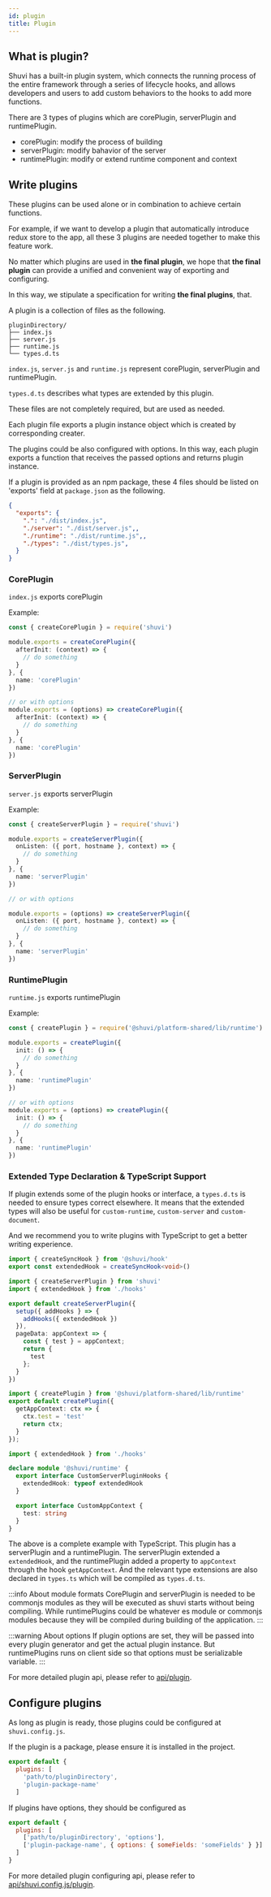 ```yaml
---
id: plugin
title: Plugin 
---
```


## What is plugin?

Shuvi has a built-in plugin system, which connects the running process of the entire framework through a series of lifecycle hooks, and allows developers and users to add custom behaviors to the hooks to add more functions.

There are 3 types of plugins which are corePlugin, serverPlugin and runtimePlugin.

- corePlugin: modify the process of building
- serverPlugin: modify bahavior of the server
- runtimePlugin: modify or extend runtime component and context

## Write plugins

These plugins can be used alone or in combination to achieve certain functions.

For example, if we want to develop a plugin that automatically introduce redux store to the app, all these 3 plugins are needed together to make this feature work.

No matter which plugins are used in **the final plugin**, we hope that **the final plugin** can provide a unified and convenient way of exporting and configuring.

In this way, we stipulate a specification for writing **the final plugins**, that.

A plugin is a collection of files as the following.


```
pluginDirectory/
├── index.js
├── server.js
├── runtime.js
└── types.d.ts
```

`index.js`, `server.js` and `runtime.js` represent corePlugin, serverPlugin and runtimePlugin.

`types.d.ts` describes what types are extended by this plugin.

These files are not completely required, but are used as needed.

Each plugin file exports a plugin instance object which is created by corresponding creater.

The plugins could be also configured with options. In this way, each plugin exports a function that receives the passed options and returns plugin instance.

If a plugin is provided as an npm package, these 4 files should be listed on 'exports' field at `package.json` as the following.

```json
{
  "exports": {
    ".": "./dist/index.js",
    "./server": "./dist/server.js",,
    "./runtime": "./dist/runtime.js",,
    "./types": "./dist/types.js",
  }
}
```

### CorePlugin

`index.js` exports corePlugin

Example:

```ts title="index.js"
const { createCorePlugin } = require('shuvi')

module.exports = createCorePlugin({
  afterInit: (context) => {
    // do something
  }
}, {
  name: 'corePlugin'
})

// or with options
module.exports = (options) => createCorePlugin({
  afterInit: (context) => {
    // do something
  }
}, {
  name: 'corePlugin'
})
```

### ServerPlugin
`server.js` exports serverPlugin

Example:

```ts title="server.js"
const { createServerPlugin } = require('shuvi')

module.exports = createServerPlugin({
  onListen: ({ port, hostname }, context) => {
    // do something
  }
}, {
  name: 'serverPlugin'
})

// or with options

module.exports = (options) => createServerPlugin({
  onListen: ({ port, hostname }, context) => {
    // do something
  }
}, {
  name: 'serverPlugin'
})

```

### RuntimePlugin
`runtime.js` exports runtimePlugin

Example:

```ts title="runtime.js"
const { createPlugin } = require('@shuvi/platform-shared/lib/runtime')

module.exports = createPlugin({
  init: () => {
    // do something
  }
}, {
  name: 'runtimePlugin'
})

// or with options
module.exports = (options) => createPlugin({
  init: () => {
    // do something
  }
}, {
  name: 'runtimePlugin'
})

```

### Extended Type Declaration & TypeScript Support
If plugin extends some of the plugin hooks or interface, a `types.d.ts` is needed to ensure types correct elsewhere. It means that the extended types will also be useful for `custom-runtime`, `custom-server` and `custom-document`.

And we recommend you to write plugins with TypeScript to get a better writing experience.

```ts title="hooks.ts"
import { createSyncHook } from '@shuvi/hook'
export const extendedHook = createSyncHook<void>()

```

```ts title="server.ts"
import { createServerPlugin } from 'shuvi'
import { extendedHook } from './hooks'

export default createServerPlugin({
  setup({ addHooks } => {
    addHooks({ extendedHook })
  }),
  pageData: appContext => {
    const { test } = appContext;
    return {
      test
    };
  }
})
```

```ts title="runtime.ts"
import { createPlugin } from '@shuvi/platform-shared/lib/runtime'
export default createPlugin({
  getAppContext: ctx => {
    ctx.test = 'test'
    return ctx;
  }
});
```

```ts title="types.ts (will be 'types.d.ts' after compiled)"
import { extendedHook } from './hooks'

declare module '@shuvi/runtime' {
  export interface CustomServerPluginHooks {
    extendedHook: typeof extendedHook
  }

  export interface CustomAppContext {
    test: string
  }
}
```

The above is a complete example with TypeScript. This plugin has a serverPlugin and a runtimePlugin. The serverPlugin extended a `extendedHook`, and the runtimePlugin added a property to `appContext` through the hook `getAppContext`. And the relevant type extensions are also declared in `types.ts` which will be compiled as `types.d.ts`.


:::info About module formats
CorePlugin and serverPlugin is needed to be commonjs modules as they will be executed as shuvi starts without being compiling. While runtimePlugins could be whatever es module or commonjs modules because they will be compiled during building of the application.
:::

:::warning About options
If plugin options are set, they will be passed into every plugin generator and get the actual plugin instance. But runtimePlugins runs on client side so that options must be serializable variable.
:::

For more detailed plugin api, please refer to [api/plugin](../../api-reference/plugin/hook-api.md).

## Configure plugins
As long as plugin is ready, those plugins could be configured at `shuvi.config.js`.

If the plugin is a package, please ensure it is installed in the project.
```js title="shuvi.config.js"
export default {
  plugins: [
    'path/to/pluginDirectory',
    'plugin-package-name'
  ]
```

If plugins have options, they should be configured as
```js title="shuvi.config.js"
export default {
  plugins: [
    ['path/to/pluginDirectory', 'options'],
    ['plugin-package-name', { options: { someFields: 'someFields' } }]
  ]
}
```

For more detailed plugin configuring api, please refer to [api/shuvi.config.js/plugin](../../api-reference/config.md#plugins).

